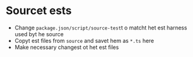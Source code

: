 # Sourcet ests
- Change `package.json/script/source-test`t o matcht het est harness used byt he source
- Copyt est files from `source` and savet hem as `*.ts` here
- Make necessary changest ot het est files

